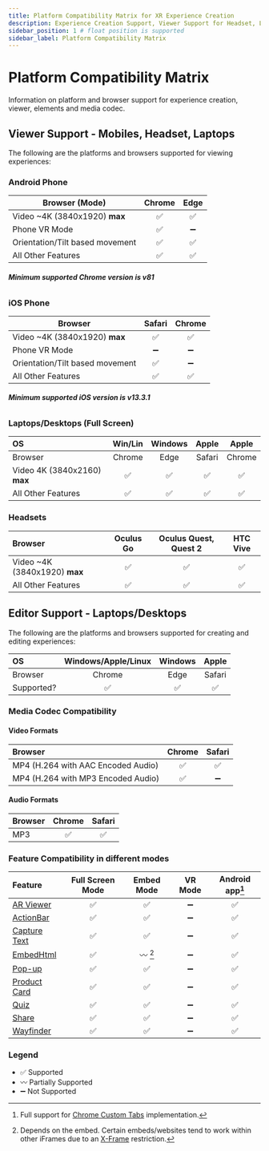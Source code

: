 ```yaml
---
title: Platform Compatibility Matrix for XR Experience Creation
description: Experience Creation Support, Viewer Support for Headset, Laptops, Android, Phone, iOS Phone, Feature Compatibility with Full Screen / VR mode, Media Codec Compatibility, Video Audio Formats.
sidebar_position: 1 # float position is supported
sidebar_label: Platform Compatibility Matrix
---
```


# Platform Compatibility Matrix

<!-- See list of icons here: https://fontawesome.com/v4.7.0/icons/ -->
Information on platform and browser support for experience creation, viewer, elements and media codec.


## Viewer Support - Mobiles, Headset, Laptops

The following are the platforms and browsers supported for viewing experiences:

### Android Phone

| Browser (Mode)                         | Chrome | Edge |
|---------                               | :-----:      | :-----:      |
| Video ~4K (3840x1920)   **max**        | :white_check_mark:   | :white_check_mark:   |
| Phone VR Mode                          | :white_check_mark:   | :heavy_minus_sign:   |
| Orientation/Tilt based movement        | :white_check_mark:   | :white_check_mark:   |
| All Other Features                     | :white_check_mark:   | :white_check_mark:   |

###### **Minimum supported Chrome version is v81**

### iOS Phone

| Browser                                | Safari | Chrome |
|---------                               | :---:            | :---:        |
| Video ~4K (3840x1920)      **max**     | :white_check_mark:   | :white_check_mark:   |
| Phone VR Mode                          | :heavy_minus_sign:   | :heavy_minus_sign:     |
| Orientation/Tilt based movement        | :white_check_mark:   | :heavy_minus_sign:   |
| All Other Features                     | :white_check_mark:   | :white_check_mark:   |

###### **Minimum supported iOS version is v13.3.1**

### Laptops/Desktops (Full Screen)

| OS                                              | Win/Lin  | Windows | Apple | Apple |
|:---                                             | :---:    | :---:   | :---: | :---: |
| Browser                                         | Chrome   | Edge    | Safari | Chrome |
| Video 4K (3840x2160) **max**                    | :white_check_mark: | :white_check_mark: | :white_check_mark: | :white_check_mark: |
| All Other Features                              | :white_check_mark: | :white_check_mark: | :white_check_mark: | :white_check_mark: |

### Headsets

| Browser                                 | Oculus Go           | Oculus Quest, Quest 2 | HTC Vive |
|:---                                     | :---:               | :---:                 | :---:    |
| Video ~4K (3840x1920)   **max**         | :white_check_mark:  | :white_check_mark:    | :white_check_mark:   |
| All Other Features                      | :white_check_mark:  | :white_check_mark:    | :white_check_mark:   |


## Editor Support - Laptops/Desktops

The following are the platforms and browsers supported for creating and editing experiences:

| OS                                              | Windows/Apple/Linux  | Windows | Apple |
|:---                                             | :---:                | :---:   | :---: |
| Browser                                         | Chrome               | Edge    |  Safari |
| Supported?                                      | :white_check_mark:   |  :white_check_mark: | :white_check_mark: |

### Media Codec Compatibility

#### Video Formats

| Browser                               | Chrome        | Safari       | 
|:---                                   | :---:         | :---:        |
| MP4 (H.264 with AAC Encoded Audio)    | :white_check_mark:    | :white_check_mark:   |
| MP4 (H.264 with MP3 Encoded Audio)    | :white_check_mark:    | :heavy_minus_sign:     |

#### Audio Formats

| Browser                               | Chrome        | Safari       | 
|:---                                   | :---:         | :---:        |
| MP3                                   | :white_check_mark:    | :white_check_mark:   |

### Feature Compatibility in different modes

| Feature         | Full Screen Mode | Embed Mode         | VR Mode           | Android app[^2] | 
|:---             | :---:            | :---:              | :---:             | :---:       |
| [AR Viewer](/docs/platform/create/elements/ar-viewer/)          | :white_check_mark: | :white_check_mark: | :heavy_minus_sign: | :white_check_mark: |
| [ActionBar](/docs/platform/create/elements/actionbar/)          | :white_check_mark: | :white_check_mark: | :heavy_minus_sign: | :white_check_mark: |
| [Capture Text](/docs/platform/create/elements/capture-text/)    | :white_check_mark: | :white_check_mark: | :heavy_minus_sign: | :white_check_mark: |
| [EmbedHtml](/docs/platform/create/elements/embedhtml/)          | :white_check_mark: | :wavy_dash: [^1]   | :heavy_minus_sign: | :white_check_mark: |
| [Pop-up](/docs/platform/create/elements/popup/)                 | :white_check_mark: | :white_check_mark: | :heavy_minus_sign: | :white_check_mark: |
| [Product Card](/docs/platform/create/elements/product-card/)    | :white_check_mark: | :white_check_mark: | :heavy_minus_sign: | :white_check_mark: |
| [Quiz](/docs/platform/create/elements/quiz/)                    | :white_check_mark: | :white_check_mark: | :heavy_minus_sign: | :white_check_mark: |
| [Share](/docs/platform/create/elements/share/)                  | :white_check_mark: | :white_check_mark: | :heavy_minus_sign: | :white_check_mark: |
| [Wayfinder](/docs/platform/create/elements/wayfinder/)          | :white_check_mark: | :white_check_mark: | :heavy_minus_sign: | :white_check_mark: |

### Legend

- :white_check_mark: Supported
- :wavy_dash: Partially Supported
- :heavy_minus_sign: Not Supported

[^1]: Depends on the embed. Certain embeds/websites tend to work within other iFrames due to an [X-Frame](https://developer.mozilla.org/en-US/Web/HTTP/Headers/X-Frame-Options) restriction.
[^2]: Full support for [Chrome Custom Tabs](https://developer.chrome.com/multidevice/android/customtabs) implementation.